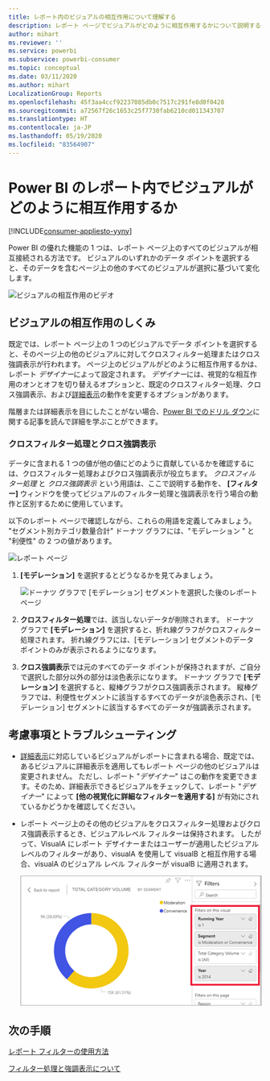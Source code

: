 ```yaml
---
title: レポート内のビジュアルの相互作用について理解する
description: レポート ページでビジュアルがどのように相互作用するかについて説明する Power BI エンド ユーザー向けドキュメント。
author: mihart
ms.reviewer: ''
ms.service: powerbi
ms.subservice: powerbi-consumer
ms.topic: conceptual
ms.date: 03/11/2020
ms.author: mihart
LocalizationGroup: Reports
ms.openlocfilehash: 45f3aa4ccf92237085db0c7517c291fe8d0f0428
ms.sourcegitcommit: a72567f26c1653c25f7730fab6210cd011343707
ms.translationtype: HT
ms.contentlocale: ja-JP
ms.lasthandoff: 05/19/2020
ms.locfileid: "83564907"
---
```

# <a name="how-visuals-cross-filter-each-other-in-a-power-bi-report"></a>Power BI のレポート内でビジュアルがどのように相互作用するか

[!INCLUDE[consumer-appliesto-yyny](../includes/consumer-appliesto-yyny.md)]

Power BI の優れた機能の 1 つは、レポート ページ上のすべてのビジュアルが相互接続される方法です。 ビジュアルのいずれかのデータ ポイントを選択すると、そのデータを含むページ上の他のすべてのビジュアルが選択に基づいて変化します。 

![ビジュアルの相互作用のビデオ](media/end-user-interactions/interactions.gif)

## <a name="how-visuals-interact-with-each-other"></a>ビジュアルの相互作用のしくみ

既定では、レポート ページ上の 1 つのビジュアルでデータ ポイントを選択すると、そのページ上の他のビジュアルに対してクロスフィルター処理またはクロス強調表示が行われます。 ページ上のビジュアルがどのように相互作用するかは、レポート *デザイナー*によって設定されます。 *デザイナー*には、視覚的な相互作用のオンとオフを切り替えるオプションと、既定のクロスフィルター処理、クロス強調表示、および[詳細表示](end-user-drill.md)の動作を変更するオプションがあります。 

階層または詳細表示を目にしたことがない場合、[Power BI でのドリル ダウン](end-user-drill.md)に関する記事を読んで詳細を学ぶことができます。 

### <a name="cross-filtering-and-cross-highlighting"></a>クロスフィルター処理とクロス強調表示

データに含まれる 1 つの値が他の値にどのように貢献しているかを確認するには、クロスフィルター処理およびクロス強調表示が役立ちます。 *クロスフィルター処理* と *クロス強調表示* という用語は、ここで説明する動作を、 **[フィルター]** ウィンドウを使ってビジュアルのフィルター処理と強調表示を行う場合の動作と区別するために使用しています。  

以下のレポート ページで確認しながら、これらの用語を定義してみましょう。 "セグメント別カテゴリ数量合計" ドーナツ グラフには、"モデレーション " と "利便性" の 2 つの値があります。 

![レポート ページ](media/end-user-interactions/power-bi-interactions-before.png)

1. **[モデレーション]** を選択するとどうなるかを見てみましょう。

    ![ドーナツ グラフで [モデレーション] セグメントを選択した後のレポート ページ](media/end-user-interactions/power-bi-interactions-after.png)

2. **クロスフィルター処理**では、該当しないデータが削除されます。 ドーナツ グラフで **[モデレーション]** を選択すると、折れ線グラフがクロスフィルター処理されます。 折れ線グラフには、[モデレーション] セグメントのデータ ポイントのみが表示されるようになります。 

3. **クロス強調表示**では元のすべてのデータ ポイントが保持されますが、ご自分で選択した部分以外の部分は淡色表示になります。 ドーナツ グラフで **[モデレーション]** を選択すると、縦棒グラフがクロス強調表示されます。 縦棒グラフでは、利便性セグメントに該当するすべてのデータが淡色表示され、[モデレーション] セグメントに該当するすべてのデータが強調表示されます。 


## <a name="considerations-and-troubleshooting"></a>考慮事項とトラブルシューティング
- [詳細表示](end-user-drill.md)に対応しているビジュアルがレポートに含まれる場合、既定では、あるビジュアルに詳細表示を適用してもレポート ページの他のビジュアルは変更されません。 ただし、レポート "*デザイナー*" はこの動作を変更できます。そのため、詳細表示できるビジュアルをチェックして、レポート "*デザイナー*" によって **[他の視覚化に詳細なフィルターを適用する]** が有効にされているかどうかを確認してください。
    
- レポート ページ上のその他のビジュアルをクロスフィルター処理およびクロス強調表示するとき、ビジュアルレベル フィルターは保持されます。 したがって、VisualA にレポート デザイナーまたはユーザーが適用したビジュアル レベルのフィルターがあり、visualA を使用して visualB と相互作用する場合、visualA のビジュアル レベル フィルターが visualB に適用されます。

    ![ドーナツ グラフで [モデレーション] セグメントを選択した後のレポート ページ](media/end-user-interactions/power-bi-visual-filters.png)

## <a name="next-steps"></a>次の手順
[レポート フィルターの使用方法](../consumer/end-user-report-filter.md)


[フィルター処理と強調表示について](end-user-report-filter.md)

